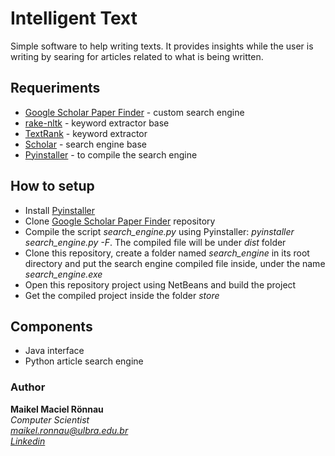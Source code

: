 # Intelligent Text

Simple software to help writing texts. It provides insights while the user is writing by searing for articles related to what is being written.

## Requeriments

- [Google Scholar Paper Finder](https://github.com/maikelronnau/google_scholar_paper_finder) - custom search engine
- [rake-nltk](https://github.com/csurfer/rake-nltk) - keyword extractor base
- [TextRank](https://github.com/davidadamojr/TextRank) - keyword extractor
- [Scholar](https://github.com/ckreibich/scholar.py) - search engine base
- [Pyinstaller](http://www.pyinstaller.org/) - to compile the search engine

## How to setup

- Install [Pyinstaller](http://www.pyinstaller.org/)
- Clone [Google Scholar Paper Finder](https://github.com/maikelronnau/google_scholar_paper_finder) repository 
- Compile the script *search_engine.py* using Pyinstaller: *pyinstaller search_engine.py -F*. The compiled file will be under *dist* folder
- Clone this repository, create a folder named *search_engine* in its root directory and put the search engine compiled file inside, under the name *search_engine.exe*
- Open this repository project using NetBeans and build the project
- Get the compiled project inside the folder *store*

## Components

- Java interface
- Python article search engine

### Author

**Maikel Maciel Rönnau**  
*Computer Scientist  
maikel.ronnau@ulbra.edu.br  
[Linkedin](https://br.linkedin.com/in/maikelronnau)*
